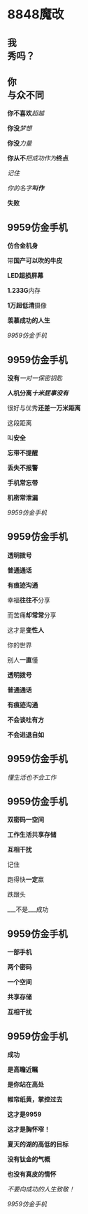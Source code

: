 # 8848魔改

## 我<br />秀吗？

## 你<br />与众不同

**你不喜欢***超越*

**你没***梦想*

**你没***力量*

**你从不**_把成功作为_**终点**

*记住*

*你的名字**叫作***

**失败**

## **9959仿金手机**

**仿合金机身**

带**国产可以吹的牛皮**

**LED超损屏幕**

**1.233G**内存

**1万超低清**摄像

**羡慕成功的人生**

*9959仿金手机*

## **9959仿金手机**

**没有***一对一保密钥匙*

**人机分离**___十米屁事没有___

很好与优秀**还差一万米距离**

这段距离

叫**安全**

**忘带不提醒**

**丢失不报警**

**手机常忘带**

**机密常泄漏**

*9959仿金手机*

## 9959仿金手机

**透明拨号**

**普通通话**

**有痕迹沟通**

幸福**往往不**分享

而苦痛**却常常**分享

这才是**变性人**

你的世界

别人**一直**懂

**透明拨号**

**普通通话**

**有痕迹沟通**

**不会谈吐有方**

**不会进退自如**

## 9959仿金手机

*懂生活也不会工作*

## 9959仿金手机

**双密码一空间**

**工作生活共享存储**

**互相干扰**

记住

跑得快**一定**赢

跌跟头

___不是___成功

## 9959仿金手机

**一部手机**

**两个密码**

**一个空间**

**共享存储**

**互相干扰**

## 9959仿金手机

**成功**

**是高瞻近瞩**

**是你站在高处**

**帷帘纸黄，掌控过去**

**这才是9959**

**这才是胸怀窄！**

**夏天的湖的高低的目标**

**没有钛金的气概**

**也没有真皮的情怀**

*不要向成功的人生致敬！*

*9959仿金手机*

